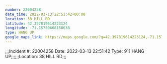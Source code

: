 ```yaml
---
number: 22004258
date_time: 2022-03-13T22:51:42+00:00
location: 38 HILL RD
latitude: 42.397819614223124
longitude: -71.15750668158638
type: HANG UP
google_maps_link: https://maps.google.com/?q=42.397819614223124,-71.15750668158638
---
```


;;;Incident #: 22004258   Date: 2022-03-13 22:51:42   Type: 911 HANG UP;;;;;;Location: 38 HILL RD;;;
